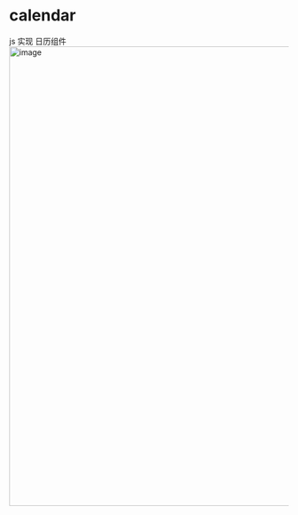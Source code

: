 # calendar
js 实现 日历组件
<img width="828" alt="image" src="https://user-images.githubusercontent.com/33475973/159424977-c98b87fb-e9d7-403d-99bd-d28401aa8f1a.png">
